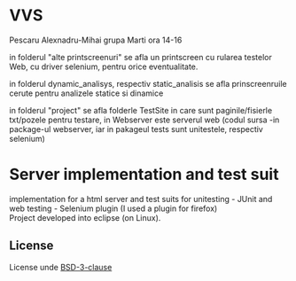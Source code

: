 # VVS

Pescaru Alexnadru-Mihai
grupa Marti ora 14-16

in folderul "alte printscreenuri" se afla un printscreen cu rularea testelor Web, cu driver selenium, pentru orice eventualitate.

in folderul dynamic_analisys, respectiv static_analisis se afla prinscreenruile cerute pentru analizele statice si dinamice

in folderul "project" se afla folderle TestSite in care sunt paginile/fisierle txt/pozele pentru testare, in Webserver este serverul web (codul sursa -in package-ul webserver, iar  in pakageul tests sunt unitestele, respectiv selenium)


# Server implementation and test suit

implementation for a html server and test suits for unitesting - JUnit and web testing - Selenium plugin (I used a plugin for firefox)  
Project developed into eclipse (on Linux).

## License
License unde [BSD-3-clause](https://github.com/UnProgramator/VVS/blob/main/LICENSE)
